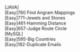[JAVA]  
[Easy]760 Find Angram Mappings  
[Easy]771-Jewels and Stones  
[Easy]461-Hamming Distance  
[Easy]657-Judge Route Circle  
[MySQL]  
[Easy]595-Big Countries  
[Easy]182-Duplicate Emails